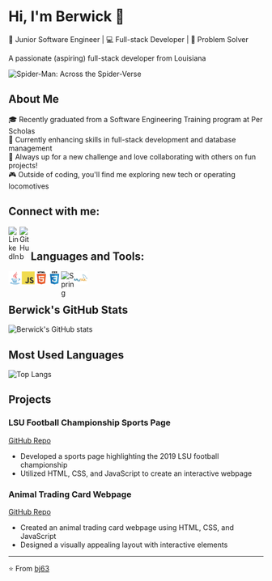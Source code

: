 # Hi, I'm Berwick 👋

🚀 Junior Software Engineer | 💻 Full-stack Developer | 🌟 Problem Solver

A passionate (aspiring) full-stack developer from Louisiana

![Spider-Man: Across the Spider-Verse](https://media.giphy.com/media/ybAqwDKfT42AhiI8xx/giphy.gif)

## About Me

🎓 Recently graduated from a Software Engineering Training program at Per Scholas  
🌱 Currently enhancing skills in full-stack development and database management  
🔭 Always up for a new challenge and love collaborating with others on fun projects!  
🎮 Outside of coding, you'll find me exploring new tech or operating locomotives

## Connect with me:

[<img align="left" alt="LinkedIn" width="22px" src="https://raw.githubusercontent.com/rahuldkjain/github-profile-readme-generator/master/src/images/icons/Social/linked-in-alt.svg" />](https://www.linkedin.com/in/berwick-smith23)
[<img align="left" alt="GitHub" width="22px" src="https://raw.githubusercontent.com/rahuldkjain/github-profile-readme-generator/master/src/images/icons/Social/github.svg" />](https://github.com/bj63)

<br />

## Languages and Tools:

<img align="left" alt="Java" width="26px" src="https://raw.githubusercontent.com/devicons/devicon/master/icons/java/java-original.svg" />
<img align="left" alt="JavaScript" width="26px" src="https://raw.githubusercontent.com/devicons/devicon/master/icons/javascript/javascript-original.svg" />
<img align="left" alt="HTML5" width="26px" src="https://raw.githubusercontent.com/devicons/devicon/master/icons/html5/html5-original-wordmark.svg" />
<img align="left" alt="CSS3" width="26px" src="https://raw.githubusercontent.com/devicons/devicon/master/icons/css3/css3-original-wordmark.svg" />
<img align="left" alt="Spring" width="26px" src="https://www.vectorlogo.zone/logos/springio/springio-icon.svg" />
<img align="left" alt="SQL" width="26px" src="https://raw.githubusercontent.com/devicons/devicon/master/icons/mysql/mysql-original-wordmark.svg" />

<br />
<br />

## Berwick's GitHub Stats

![Berwick's GitHub stats](https://github-readme-stats.vercel.app/api?username=bj63&show_icons=true&theme=radical)

## Most Used Languages

![Top Langs](https://github-readme-stats.vercel.app/api/top-langs/?username=bj63&layout=compact)

## Projects

### LSU Football Championship Sports Page
[GitHub Repo](https://github.com/bj63/blog)
- Developed a sports page highlighting the 2019 LSU football championship
- Utilized HTML, CSS, and JavaScript to create an interactive webpage

### Animal Trading Card Webpage
[GitHub Repo](https://github.com/bj63/animal-trading-cards-webpage)
- Created an animal trading card webpage using HTML, CSS, and JavaScript
- Designed a visually appealing layout with interactive elements

---

⭐️ From [bj63](https://github.com/bj63)
